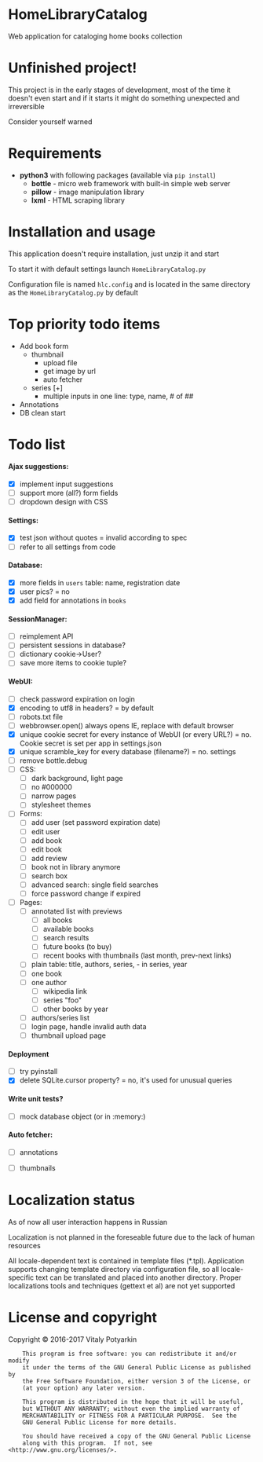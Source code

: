 # HomeLibraryCatalog
Web application for cataloging home books collection


# Unfinished project!
This project is in the early stages of development, most of the time it doesn't
even start and if it starts it might do something unexpected and irreversible

Consider yourself warned


# Requirements
* **python3** with following packages (available via `pip install`)
    * **bottle** - micro web framework with built-in simple web server
    * **pillow** - image manipulation library
    * **lxml** - HTML scraping library


# Installation and usage
This application doesn't require installation, just unzip it and start

To start it with default settings launch `HomeLibraryCatalog.py`

Configuration file is named `hlc.config` and is located in the same directory
as the `HomeLibraryCatalog.py` by default


# Top priority todo items
* Add book form
    * thumbnail
        * upload file
        * get image by url
        * auto fetcher
    * series [+]
        * multiple inputs in one line: type, name, # of ##
* Annotations
* DB clean start


# Todo list
#### Ajax suggestions:
- [x] implement input suggestions
- [ ] support more (all?) form fields
- [ ] dropdown design with CSS

#### Settings:
- [x] test json without quotes = invalid according to spec
- [ ] refer to all settings from code

#### Database:
- [x] more fields in `users` table: name, registration date
- [x] user pics? = no
- [x] add field for annotations in `books`

#### SessionManager:
- [ ] reimplement API
- [ ] persistent sessions in database?
- [ ] dictionary cookie->User?
- [ ] save more items to cookie tuple?

#### WebUI:
- [ ] check password expiration on login
- [x] encoding to utf8 in headers? = by default
- [ ] robots.txt file
- [ ] webbrowser.open() always opens IE, replace with default browser
- [x] unique cookie secret for every instance of WebUI (or every URL?)
      = no. Cookie secret is set per app in settings.json
- [x] unique scramble_key for every database (filename?) = no. settings
- [ ] remove bottle.debug
- [ ] CSS:
    - [ ] dark background, light page
    - [ ] no #000000
    - [ ] narrow pages
    - [ ] stylesheet themes
- [ ] Forms:
    - [ ] add user (set password expiration date)
    - [ ] edit user
    - [ ] add book
    - [ ] edit book
    - [ ] add review
    - [ ] book not in library anymore
    - [ ] search box
    - [ ] advanced search: single field searches
    - [ ] force password change if expired
- [ ] Pages:
    - [ ] annotated list with previews
        - [ ] all books
        - [ ] available books
        - [ ] search results
        - [ ] future books (to buy)
        - [ ] recent books with thumbnails (last month, prev-next links)
    - [ ] plain table: title, authors, series, - in series, year
    - [ ] one book
    - [ ] one author
        - [ ] wikipedia link
        - [ ] series "foo"
        - [ ] other books by year
    - [ ] authors/series list
    - [ ] login page, handle invalid auth data
    - [ ] thumbnail upload page

#### Deployment
- [ ] try pyinstall
- [x] delete SQLite.cursor property? = no, it's used for unusual queries

#### Write unit tests?
- [ ] mock database object (or in :memory:)

#### Auto fetcher:
- [ ] annotations
- [ ] thumbnails


# Localization status
As of now all user interaction happens in Russian

Localization is not planned in the foreseable future due to the lack of human
resources

All locale-dependent text is contained in template files (*.tpl).
Application supports changing template directory via configuration file, so all
locale-specific text can be translated and placed into another directory.
Proper localizations tools and techniques (gettext et al) are not yet supported


# License and copyright
Copyright © 2016-2017 Vitaly Potyarkin
```
    This program is free software: you can redistribute it and/or modify
    it under the terms of the GNU General Public License as published by
    the Free Software Foundation, either version 3 of the License, or
    (at your option) any later version.

    This program is distributed in the hope that it will be useful,
    but WITHOUT ANY WARRANTY; without even the implied warranty of
    MERCHANTABILITY or FITNESS FOR A PARTICULAR PURPOSE.  See the
    GNU General Public License for more details.

    You should have received a copy of the GNU General Public License
    along with this program.  If not, see <http://www.gnu.org/licenses/>.
```
